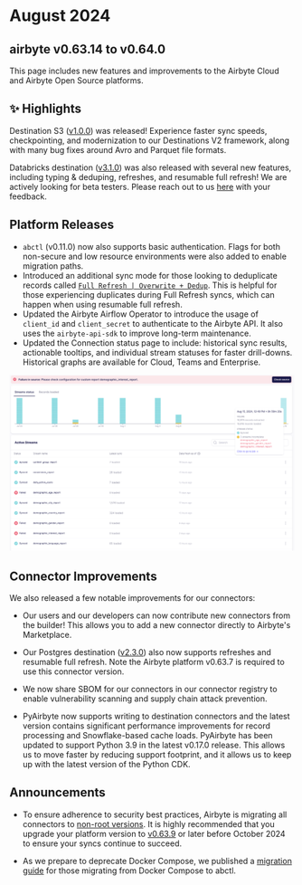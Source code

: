 # August 2024

## airbyte v0.63.14 to v0.64.0

This page includes new features and improvements to the Airbyte Cloud and Airbyte Open Source platforms.

## ✨ Highlights
Destination S3 ([v1.0.0](https://github.com/airbytehq/airbyte/pull/42409)) was released! Experience faster sync speeds, checkpointing, and modernization to our Destinations V2 framework, along with many bug fixes around Avro and Parquet file formats.

Databricks destination ([v3.1.0](https://github.com/airbytehq/airbyte/pull/40692)) was also released with several new features, including typing & deduping, refreshes, and resumable full refresh! We are actively looking for beta testers. Please reach out to us [here](https://github.com/airbytehq/airbyte/discussions/43997) with your feedback.


## Platform Releases

- `abctl` (v0.11.0) now also supports basic authentication. Flags for both non-secure and low resource environments were also added to enable migration paths.
- Introduced an additional sync mode for those looking to deduplicate records called [`Full Refresh | Overwrite + Dedup`](https://docs.airbyte.com/using-airbyte/core-concepts/sync-modes/full-refresh-overwrite-deduped). This is helpful for those experiencing duplicates during Full Refresh syncs, which can happen when using resumable full refresh.
- Updated the Airbyte Airflow Operator to introduce the usage of `client_id` and `client_secret` to authenticate to the Airbyte API. It also uses the `airbyte-api-sdk` to improve long-term maintenance.
- Updated the Connection status page to include: historical sync results, actionable tooltips, and individual stream statuses for faster drill-downs. Historical graphs are available for Cloud, Teams and Enterprise.

![Status Page](./assets/status_page.png)

## Connector Improvements

We also released a few notable improvements for our connectors:

- Our users and our developers can now contribute new connectors from the builder! This allows you to add a new connector directly to Airbyte's Marketplace.

- Our Postgres destination ([v2.3.0](https://github.com/airbytehq/airbyte/pull/41954)) also now supports refreshes and resumable full refresh. Note the Airbyte platform v0.63.7 is required to use this connector version.

- We now share SBOM for our connectors in our connector registry to enable vulnerability scanning and supply chain attack prevention.

- PyAirbyte now supports writing to destination connectors and the latest version contains significant performance improvements for record processing and Snowflake-based cache loads. PyAirbyte has been updated to support Python 3.9 in the latest v0.17.0 release. This allows us to move faster by reducing support footprint, and it allows us to keep up with the latest version of the Python CDK.

## Announcements

- To ensure adherence to security best practices, Airbyte is migrating all connectors to [non-root versions](https://github.com/airbytehq/airbyte/discussions/44924). It is highly recommended that you upgrade your platform version to [v0.63.9](https://github.com/airbytehq/airbyte-platform/releases/tag/v0.63.9) or later before October 2024 to ensure your syncs continue to succeed. 

- As we prepare to deprecate Docker Compose, we published a [migration guide](../../using-airbyte/getting-started/oss-quickstart#migrating-from-docker-compose-optional) for those migrating from Docker Compose to abctl.